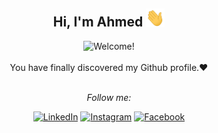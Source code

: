 <h2 align="center"> Hi, I'm Ahmed <img src="https://github.com/ABSphreak/ABSphreak/blob/master/gifs/Hi.gif" width="30px"></h2>

<div align="center" width="50">

<img src="[[https://i.imgur.com/dTYwdG1.gif](https://www.bing.com/images/search?view=detailV2&ccid=BmDv6C%2Bj&id=DCBBDEE059D1CE2EA16312FE7857567C614CF058&thid=OIP.BmDv6C-j2kLtVu7wExcYNQHaHa&mediaurl=https%3A%2F%2Fmedia1.tenor.com%2Fimages%2F0660efe82fa3da42ed56eef013171835%2Ftenor.gif%3Fitemid%3D16596559&exph=498&expw=498&q=gif+for+coding&simid=608031124662781377&form=IRPRST&ck=62910A81EF00E7249F2C5FD1C9E87419&selectedindex=21&ajaxhist=0&ajaxserp=0&vt=0&sim=11&cdnurl=https%3A%2F%2Fth.bing.com%2Fth%2Fid%2FR.0660efe82fa3da42ed56eef013171835%3Frik%3DWPBMYXxWV3j%252bEg%26pid%3DImgRaw%26r%3D0](https://th.bing.com/th/id/OIP.BmDv6C-j2kLtVu7wExcYNQHaHa?pid=ImgDet&rs=1))" alt="Welcome!" width="300"/>
<br>
  <br >
</div>


<div align="center">You have finally discovered my Github profile.❤️ 
  </div>
  <br>


<div align="center">

<i>Follow me:</i><br>

<a href="https://www.facebook.com/ahmed.nofal.3363" target="_blank"><img src="https://img.shields.io/badge/LinkedIn-%230077B5.svg?&style=flat-square&logo=linkedin&logoColor=white" alt="LinkedIn"></a>
<a href="https://www.instagram.com/ahmed_abdelghany_11" target="_blank"><img src="https://img.shields.io/badge/Instagram-%23E4405F.svg?&style=flat-square&logo=instagram&logoColor=white" alt="Instagram"></a>
<a href="https://www.linkedin.com/in/ahmed-abdelghany-a38230227" target="_blank"><img src="https://img.shields.io/badge/Facebook-%231877F2.svg?&style=flat-square&logo=facebook&logoColor=white" alt="Facebook"></a>


</div>
